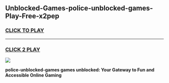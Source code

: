 
## Unblocked-Games-police-unblocked-games-Play-Free-x2pep
<h3>
<a href="https://premium76.site?title=police-unblocked-games&ref=23A">CLICK TO PLAY</a></h3>
<hr>

<h3>
<a href="https://premium76.site?title=police-unblocked-games&ref=23A">CLICK 2 PLAY</a>
  
</h3>

<a href="https://premium76.site?title=police-unblocked-games&ref=23A"><img src="https://clearcache.store/games.png"></a>


**police-unblocked-games games unblocked: Your Gateway to Fun and Accessible Online Gaming**
